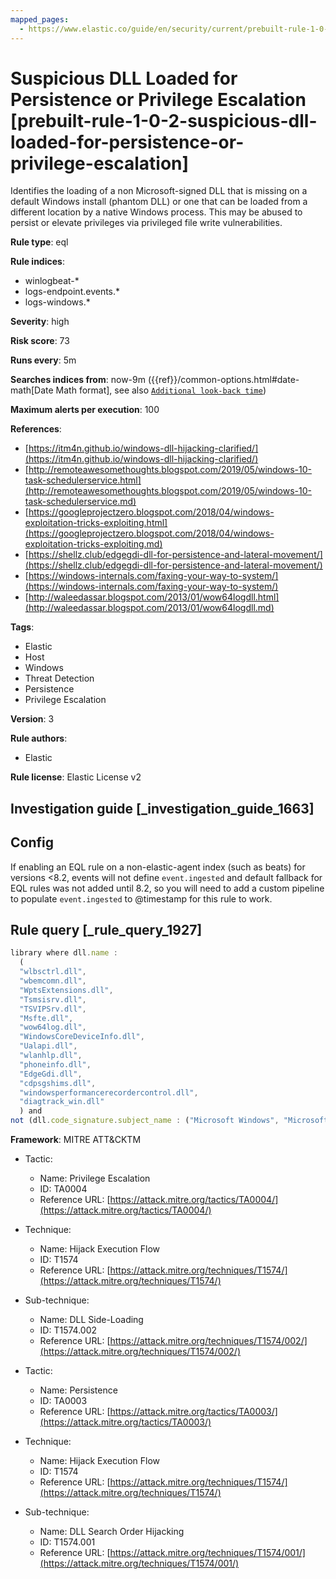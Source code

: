 ```yaml
---
mapped_pages:
  - https://www.elastic.co/guide/en/security/current/prebuilt-rule-1-0-2-suspicious-dll-loaded-for-persistence-or-privilege-escalation.html
---
```


# Suspicious DLL Loaded for Persistence or Privilege Escalation [prebuilt-rule-1-0-2-suspicious-dll-loaded-for-persistence-or-privilege-escalation]

Identifies the loading of a non Microsoft-signed DLL that is missing on a default Windows install (phantom DLL) or one that can be loaded from a different location by a native Windows process. This may be abused to persist or elevate privileges via privileged file write vulnerabilities.

**Rule type**: eql

**Rule indices**:

* winlogbeat-*
* logs-endpoint.events.*
* logs-windows.*

**Severity**: high

**Risk score**: 73

**Runs every**: 5m

**Searches indices from**: now-9m ({{ref}}/common-options.html#date-math[Date Math format], see also [`Additional look-back time`](docs-content://solutions/security/detect-and-alert/create-detection-rule.md#rule-schedule))

**Maximum alerts per execution**: 100

**References**:

* [https://itm4n.github.io/windows-dll-hijacking-clarified/](https://itm4n.github.io/windows-dll-hijacking-clarified/)
* [http://remoteawesomethoughts.blogspot.com/2019/05/windows-10-task-schedulerservice.html](http://remoteawesomethoughts.blogspot.com/2019/05/windows-10-task-schedulerservice.md)
* [https://googleprojectzero.blogspot.com/2018/04/windows-exploitation-tricks-exploiting.html](https://googleprojectzero.blogspot.com/2018/04/windows-exploitation-tricks-exploiting.md)
* [https://shellz.club/edgegdi-dll-for-persistence-and-lateral-movement/](https://shellz.club/edgegdi-dll-for-persistence-and-lateral-movement/)
* [https://windows-internals.com/faxing-your-way-to-system/](https://windows-internals.com/faxing-your-way-to-system/)
* [http://waleedassar.blogspot.com/2013/01/wow64logdll.html](http://waleedassar.blogspot.com/2013/01/wow64logdll.md)

**Tags**:

* Elastic
* Host
* Windows
* Threat Detection
* Persistence
* Privilege Escalation

**Version**: 3

**Rule authors**:

* Elastic

**Rule license**: Elastic License v2

## Investigation guide [_investigation_guide_1663]

## Config

If enabling an EQL rule on a non-elastic-agent index (such as beats) for versions <8.2, events will not define `event.ingested` and default fallback for EQL rules was not added until 8.2, so you will need to add a custom pipeline to populate `event.ingested` to @timestamp for this rule to work.

## Rule query [_rule_query_1927]

```js
library where dll.name :
  (
  "wlbsctrl.dll",
  "wbemcomn.dll",
  "WptsExtensions.dll",
  "Tsmsisrv.dll",
  "TSVIPSrv.dll",
  "Msfte.dll",
  "wow64log.dll",
  "WindowsCoreDeviceInfo.dll",
  "Ualapi.dll",
  "wlanhlp.dll",
  "phoneinfo.dll",
  "EdgeGdi.dll",
  "cdpsgshims.dll",
  "windowsperformancerecordercontrol.dll",
  "diagtrack_win.dll"
  ) and
not (dll.code_signature.subject_name : ("Microsoft Windows", "Microsoft Corporation") and dll.code_signature.status : "trusted")
```

**Framework**: MITRE ATT&CKTM

* Tactic:

    * Name: Privilege Escalation
    * ID: TA0004
    * Reference URL: [https://attack.mitre.org/tactics/TA0004/](https://attack.mitre.org/tactics/TA0004/)

* Technique:

    * Name: Hijack Execution Flow
    * ID: T1574
    * Reference URL: [https://attack.mitre.org/techniques/T1574/](https://attack.mitre.org/techniques/T1574/)

* Sub-technique:

    * Name: DLL Side-Loading
    * ID: T1574.002
    * Reference URL: [https://attack.mitre.org/techniques/T1574/002/](https://attack.mitre.org/techniques/T1574/002/)

* Tactic:

    * Name: Persistence
    * ID: TA0003
    * Reference URL: [https://attack.mitre.org/tactics/TA0003/](https://attack.mitre.org/tactics/TA0003/)

* Technique:

    * Name: Hijack Execution Flow
    * ID: T1574
    * Reference URL: [https://attack.mitre.org/techniques/T1574/](https://attack.mitre.org/techniques/T1574/)

* Sub-technique:

    * Name: DLL Search Order Hijacking
    * ID: T1574.001
    * Reference URL: [https://attack.mitre.org/techniques/T1574/001/](https://attack.mitre.org/techniques/T1574/001/)



